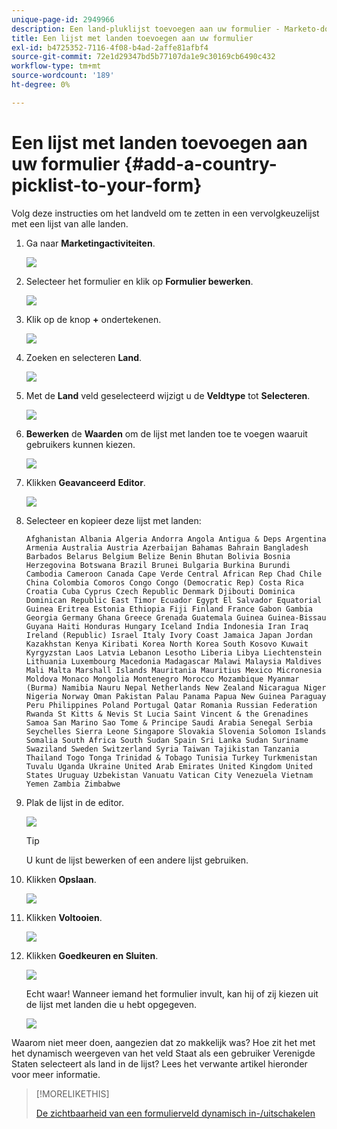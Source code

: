 ```yaml
---
unique-page-id: 2949966
description: Een land-pluklijst toevoegen aan uw formulier - Marketo-documenten - Productdocumentatie
title: Een lijst met landen toevoegen aan uw formulier
exl-id: b4725352-7116-4f08-b4ad-2affe81afbf4
source-git-commit: 72e1d29347bd5b77107da1e9c30169cb6490c432
workflow-type: tm+mt
source-wordcount: '189'
ht-degree: 0%

---
```


# Een lijst met landen toevoegen aan uw formulier {#add-a-country-picklist-to-your-form}

Volg deze instructies om het landveld om te zetten in een vervolgkeuzelijst met een lijst van alle landen.

1. Ga naar **Marketingactiviteiten**.

   ![](assets/login-marketing-activities-9.png)

1. Selecteer het formulier en klik op **Formulier bewerken**.

   ![](assets/editform-1.png)

1. Klik op de knop **+** ondertekenen.

   ![](assets/image2014-9-15-15-3a33-3a7.png)

1. Zoeken en selecteren **Land**.

   ![](assets/image2014-9-15-15-3a33-3a15.png)

1. Met de **Land** veld geselecteerd wijzigt u de **Veldtype** tot **Selecteren**.

   ![](assets/image2014-9-15-15-3a33-3a21.png)

1. **Bewerken** de **Waarden** om de lijst met landen toe te voegen waaruit gebruikers kunnen kiezen.

   ![](assets/image2014-9-15-15-3a33-3a40.png)

1. Klikken **Geavanceerd** **Editor**.

   ![](assets/image2014-9-15-15-3a34-3a1.png)

1. Selecteer en kopieer deze lijst met landen:

   ```
   Afghanistan Albania Algeria Andorra Angola Antigua & Deps Argentina Armenia Australia Austria Azerbaijan Bahamas Bahrain Bangladesh Barbados Belarus Belgium Belize Benin Bhutan Bolivia Bosnia Herzegovina Botswana Brazil Brunei Bulgaria Burkina Burundi Cambodia Cameroon Canada Cape Verde Central African Rep Chad Chile China Colombia Comoros Congo Congo (Democratic Rep) Costa Rica Croatia Cuba Cyprus Czech Republic Denmark Djibouti Dominica Dominican Republic East Timor Ecuador Egypt El Salvador Equatorial Guinea Eritrea Estonia Ethiopia Fiji Finland France Gabon Gambia Georgia Germany Ghana Greece Grenada Guatemala Guinea Guinea-Bissau Guyana Haiti Honduras Hungary Iceland India Indonesia Iran Iraq Ireland (Republic) Israel Italy Ivory Coast Jamaica Japan Jordan Kazakhstan Kenya Kiribati Korea North Korea South Kosovo Kuwait Kyrgyzstan Laos Latvia Lebanon Lesotho Liberia Libya Liechtenstein Lithuania Luxembourg Macedonia Madagascar Malawi Malaysia Maldives Mali Malta Marshall Islands Mauritania Mauritius Mexico Micronesia Moldova Monaco Mongolia Montenegro Morocco Mozambique Myanmar (Burma) Namibia Nauru Nepal Netherlands New Zealand Nicaragua Niger Nigeria Norway Oman Pakistan Palau Panama Papua New Guinea Paraguay Peru Philippines Poland Portugal Qatar Romania Russian Federation Rwanda St Kitts & Nevis St Lucia Saint Vincent & the Grenadines Samoa San Marino Sao Tome & Principe Saudi Arabia Senegal Serbia Seychelles Sierra Leone Singapore Slovakia Slovenia Solomon Islands Somalia South Africa South Sudan Spain Sri Lanka Sudan Suriname Swaziland Sweden Switzerland Syria Taiwan Tajikistan Tanzania Thailand Togo Tonga Trinidad & Tobago Tunisia Turkey Turkmenistan Tuvalu Uganda Ukraine United Arab Emirates United Kingdom United States Uruguay Uzbekistan Vanuatu Vatican City Venezuela Vietnam Yemen Zambia Zimbabwe
   ```

1. Plak de lijst in de editor.

   ![](assets/image2014-9-15-15-3a34-3a32.png)

   >[!TIP]
   >
   >U kunt de lijst bewerken of een andere lijst gebruiken.

1. Klikken **Opslaan**.

   ![](assets/image2014-9-15-15-3a35-3a3.png)

1. Klikken **Voltooien**.

   ![](assets/image2014-9-15-15-3a35-3a20.png)

1. Klikken **Goedkeuren en Sluiten**.

   ![](assets/image2014-9-15-15-3a35-3a36.png)

   Echt waar! Wanneer iemand het formulier invult, kan hij of zij kiezen uit de lijst met landen die u hebt opgegeven.

   ![](assets/image2014-9-15-15-3a35-3a43.png)

Waarom niet meer doen, aangezien dat zo makkelijk was? Hoe zit het met het dynamisch weergeven van het veld Staat als een gebruiker Verenigde Staten selecteert als land in de lijst? Lees het verwante artikel hieronder voor meer informatie.

>[!MORELIKETHIS]
>
>[De zichtbaarheid van een formulierveld dynamisch in-/uitschakelen](/help/marketo/product-docs/demand-generation/forms/form-fields/dynamically-toggle-visibility-of-a-form-field.md)

